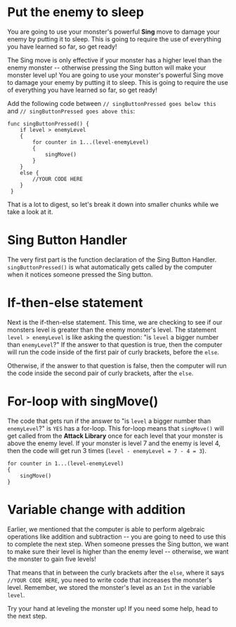 Put the enemy to sleep
==========
You are going to use your monster's powerful **Sing** move to damage your enemy by putting it to sleep. This is going to require the use of everything you have learned so far, so get ready!

The Sing move is only effective if your monster has a higher level than the enemy monster -- otherwise pressing the Sing button will make your monster level up!
You are going to use your monster's powerful Sing move to damage your enemy by putting it to sleep. This is going to require the use of everything you have learned so far, so get ready!

Add the following code between ```// singButtonPressed goes below this``` and ```// singButtonPressed goes above this```:


	func singButtonPressed() {
	 	if level > enemyLevel 
	 	{
	 		for counter in 1...(level-enemyLevel) 
	 		{
	 			singMove()
	 		}
	 	}
	 	else {
	 		//YOUR CODE HERE
	 	}
	 }
	 
That is a lot to digest, so let's break it down into smaller chunks while we take a look at it.

Sing Button Handler 
====

The very first part is the function declaration of the Sing Button Handler. ```singButtonPressed()``` is what automatically gets called by the computer when it notices someone pressed the Sing button. 

If-then-else statement 
=========

Next is the if-then-else statement. This time, we are checking to see if our monsters level is greater than the enemy monster's level. The statement ```level > enemyLevel``` is like asking the question: "is ```level``` a bigger number than ```enemyLevel```?" If the answer to that question is true, then the computer will run the code inside of the first pair of curly brackets, before the ```else```.

Otherwise, if the answer to that question is false, then the computer will run the code inside the second pair of curly brackets, after the ```else```.

For-loop with singMove()
=====
The code that gets run if the answer to "is ```level``` a bigger number than ```enemyLevel```?" is ```YES``` has a for-loop. This for-loop means that ```singMove()``` will get called from the **Attack Library** once for each level that your monster is above the enemy level. If your monster is level 7 and the enemy is level 4, then the code will get run 3 times  (```level - enemyLevel = 7 - 4 = 3```).

	for counter in 1...(level-enemyLevel) 
	{
		singMove()
	}
	 	
Variable change with addition
========

Earlier, we mentioned that the computer is able to perform algebraic operations like addition and subtraction --  you are going to need to use this to complete the next step. When someone presses the Sing button, we want to make sure their level is higher than the enemy level -- otherwise, we want the monster to gain five levels!

That means that in between the curly brackets after the ```else```, where it says ```//YOUR CODE HERE```, you need to write code that increases the monster's level. Remember, we stored the monster's level as an ```Int``` in the variable ```level```.

Try your hand at leveling the monster up! If you need some help, head to the next step. 
